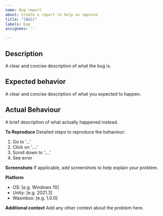 ```yaml
---
name: Bug report
about: Create a report to help us improve
title: "[BUG]"
labels: bug
assignees: ''

---
```


## Description
A clear and concise description of what the bug is.

## Expected behavior
A clear and concise description of what you expected to happen.

## Actual Behaviour
A brief description of what actually happened instead.

**To Reproduce**
Detailed steps to reproduce the behaviour:
1. Go to '...'
2. Click on '....'
3. Scroll down to '....'
4. See error

**Screenshots**
If applicable, add screenshots to help explain your problem.

**Platform**
 - OS: [e.g. Windows 10]
 - Unity: [e.g. 2021.3]
 - Wasmbox: [e.g. 1.0.0]

**Additional context**
Add any other context about the problem here.
